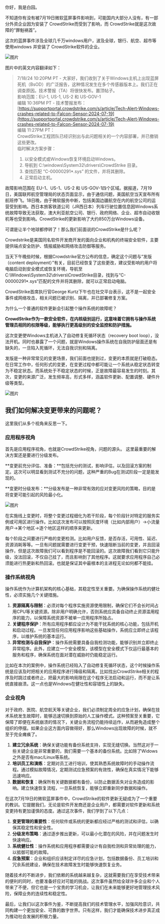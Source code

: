 你好，我是白园。

不知道你有没有被7月19日微软蓝屏事件影响到，可能国内大部分人没有，有一部分外资企业因为安装了 CrowdStrike而受到了影响，而 CrowdStrike就是这次故障的“罪魁祸首”。

这次的蓝屏事件涉及全球几千万windows用户，波及全球，银行、航空、超市等使用windows 并安装了 CrowdStrike软件的企业。

![图片](https://static001.geekbang.org/resource/image/44/05/444f4fca4aa9ee4d489c61fa345d8405.png?wh=1528x866)

图片中的英文内容翻译如下：

> 7/18/24 10:20PM PT - 大家好，我们收到了关于Windows主机上出现蓝屏死机（BsOD）的广泛报告，这种情况发生在多个传感器版本上。我们正在调查原因。技术警报（TA）将很快发布。置顶帖子。  
> 影响范围：EU-1, US-1, US-2 和 US-GOV-1  
> 编辑 10:36PM PT - 技术警报发布：[https://supportportal.crowdstrike.com/s/article/Tech-Alert-Windows-crashes-related-to-Falcon-Sensor-2024-07-19](https://supportportal.crowdstrike.com/s/article/Tech-Alert-Windows-crashes-related-to-Falcon-Sensor-2024-07-19)  
> 编辑 11:27PM PT：  
> CrowdStrike工程团队已经识别出与此问题相关的一个内容部署，并已撤销这些更改。  
> 临时解决方案步骤：  
> 1. 以安全模式或Windows恢复环境启动Windows。  
> 2. 导航到 C:\\windows\\System32\\drivers\\CrowdStrike 目录。  
> 3. 查找匹配 “C-00000291\*.sys” 的文件，并将其删除。  
> 4. 正常启动主机。

故障影响范围在 EU-1、US-1、US-2 和 US-GOV-1四个区域。据报道，7月19日，美国联邦航空管理局的状态页面显示，由于通信问题，美国航空当天宣布所有航班停飞。18日晚，由于微软服务中断，包括美国边疆航空在内的航空公司的运营受到影响。西日本旅客铁道公司（JR西日本）列车行驶位置信息因Windows系统故障导致无法获取，澳大利亚航空公司、银行、政府网络、企业、超市自动收银机等也受到影响。CrowdStrike的更新影响了大约850万台Windows设备。

可谓是让半个地球都停转了！那么我们前面说的CrowdStrike是什么呢？

Crowdstrike是美国同名软件开发商开发的面向企业和机构的终端安全软件，主要提供端点安全防护、情报威胁和网络攻击防御等服务。

当天下午晚些时候，根据Crowdstrike官方公布的信息，确定这个问题与“发版（content deployment）”有关，目前已经恢复了这些更改，建议受影响的用户将电脑启动到安全模式或恢复环境，导航至C:\\Windows\\System32\\drivers\\CrowdStrike目录，找到与“C-00000291\*.sys”匹配的文件并将其删除，就可以正常启动电脑。

CrowdStrike首席执行官George Kurtz下午也在社交平台表示，这不是一起安全事件或网络攻击，相关问题已被识别、隔离，并已部署修复方案。

为什么一个普通的软件更新会引起整个操作系统的故障呢？

**CrowdStrike作为一款安全软件，在内核级别运行，这意味着它拥有与操作系统管理员相同的权限等级，能够执行更高级别的安全监控和防护措施。**

这次变更使Windows主机进入了自动修复死循环状态（recovery boot loop），没法开机。同时也暴露了一个问题，就是Windows操作系统在自我防护层面还是有缺失的，一旦陷入死循环，无法自我识别和隔离。

发版是一种非常常见的变更场景，我们前面也提到过，变更的本质就是打破稳态。在日常工作中，任何形式的变更，在变更过程中都可能让一个系统从稳定状态转变为不稳定状态。而系统处于不稳定状态的时候，正是故障最容易发生的时刻。其次，变更的来源广泛，发生频率高，形式多样，涵盖软件更新、配置调整、硬件升级等类型。

![图片](https://static001.geekbang.org/resource/image/4d/ca/4d2bf17b0d20d592ed5123006fd0e5ca.png?wh=2046x744)

## 我们如何解决变更带来的问题呢？

这里我们从多个视角来反思一下。

### 应用程序视角

首先是应用程序视角，也就是CrowdStrike视角，问题的源头。 这里最重要的解决方案还是要进行分级发布。

**变更前充分评估、准备：**包括充分的测试，影响评估，以及回滚方案的制定。这次可以明显看到测试不充分的问题，这种严重的Bug在测试阶段一定是能发现的。

**变更时分级发布：**分级发布是一种非常有效的应对变更风险的策略，目的是将变更可能引起的风险最小化。

![图片](https://static001.geekbang.org/resource/image/3d/ba/3d95c62009yy4149da191359e81f95ba.png?wh=2338x498)

在实施线上变更时，将整个变更过程细化为若干阶段，每个阶段针对特定的服务实例或可用区进行操作。比如这次发布可以按照灰度环境（比如内部用户）-&gt;小流量用户-&gt;某个地区-&gt;逐个地区这样的顺序来更新。

每个阶段之间要进行严格的变更检测。比如用户反馈，是否存活，可用性、延迟、资源消耗等等。一旦有问题就需要进行变更干预，快速阻断当前的变更，并且回滚操作，但是这次故障我们可以看到程序是不能回滚的。这次故障我们看到它只能升级，没法回滚，不仅自己挂了，而且影响到了其他程序。这就要求应用程序自己必须能进行热更新和热回滚。也就是保证其中最根本的主进程无论如何都不能挂。

### 操作系统视角

操作系统作为计算机架构的核心基础，其稳定性至关重要。为确保操作系统的健壮性，必须实施几个关键措施。

1. **资源隔离与限制**：必须对每个程序实施资源使用限制，确保它们不会长时间占用CPU等关键资源。除非用户明确允许，否则系统应具备自动终止资源滥用程序的能力，以保障系统资源不被单一应用程序所独占。
2. **关键程序保护**：所有应用程序都应设计为不能干扰系统的核心功能，包括开机和启动过程。一旦发现任何应用程序影响这些基础操作，系统应立即终止该程序，以维护系统的基本运行。
3. **异常检测与自我保护**：操作系统需要具备自我检测功能，能够识别并立即终止异常程序。此外，应建立一个安全模型，该模型在安全模式下仅运行最基本的服务和程序，确保系统在面对潜在威胁时仍能稳定运行。

比如在本次的案例中，操作系统已经陷入了自动修复死循环状态，这个时候操作系统是应该及时把相关的应用程序进行降级和隔离。比如找出CrowdStrike相关的程序及时跳过或者终止，把最大的影响局限在这个程序无法启动和运行，而不是让系统直接崩溃。这一点也是Windows在健壮性和容错性上的缺失。

### 企业视角

对于政府、医院、航空航天等关键企业，我们必须制定周全的应急计划，确保在技术系统发生故障时，能够迅速切换到原始的人工操作模式。这种预案至关重要，它保障了即便在系统崩溃的情况下，关键业务流程仍能持续运作，从而避免造成整个组织的停摆。如果企业这方面内容做得好，那么Windows出现故障的时候，就不至于完全瘫痪了。

1. **建立冗余系统**：确保关键功能有备份系统支持，实现无缝切换。当然这对于一些关键企业是非常重要的，我们需要一个基本的备份系统。比如除了Widows之外是否有mac/Linux等系统。
2. **培训员工和演练**：定期对员工进行培训，使其熟悉系统故障时的手动操作流程。通过模拟故障情况，定期测试应急预案的有效性，确保在真实情况下能够迅速响应。
3. **数据和恢复**：确保所有关键数据都有备份，以防止数据丢失对业务造成的影响。建立快速恢复流程，一旦系统恢复，能够立即重新同步数据和操作。

在这次7月19日的微软蓝屏事件中，CrowdStrike的软件更新无疑成为了一个重要的教训。它提醒我们，无论是软件开发商还是企业用户，都需要对软件更新和系统变更持有更加谨慎的态度。通过这次事件，我们学到了以下几点：

1. **变更管理的重要性**：任何软件或系统的更新都应经过严格的测试和评估，以确保其稳定性和安全性。
2. **分级发布策略**：通过逐步推出更新，可以最小化潜在的风险，并在问题发生时快速响应。
3. **系统健壮性**：操作系统和应用程序都需要设计有自我检测和异常处理的能力，以抵御可能的故障。
4. **应急预案**：企业和组织应该制定详尽的应急计划，包括数据备份、员工培训和冗余系统建设，确保在技术故障发生时能够快速恢复业务。

随着技术的不断进步，我们依赖的系统越来越复杂，这就需要我们在享受技术带来的便利的同时，也要准备好应对可能的挑战。这次事件虽然给全球许多企业和个人带来了不便，但它也是一个宝贵的学习机会，让我们在未来能够更好地管理技术风险，保障业务的连续性和稳定性。

最后，让我们以这次事件为鉴，不断提高我们的技术管理水平，加强风险意识，共同构建一个更加安全、可靠的数字世界。只有这样，我们才能确保技术进步真正成为推动社会发展的积极力量。